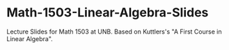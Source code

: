 # Math-1503-Linear-Algebra-Slides
Lecture Slides for Math 1503 at UNB. Based on Kuttlers's "A First Course in Linear Algebra".  

